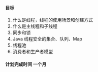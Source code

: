 #### 目标
1. 什么是线程，线程的使用场景和创建方式  
2. 什么是主线程和子线程  
3. 同步和锁  
4. Java 线程安全的集合、队列、Map  
5. 线程池  
6. 消费者和生产者模型  

#### 计划完成时间 一个月
